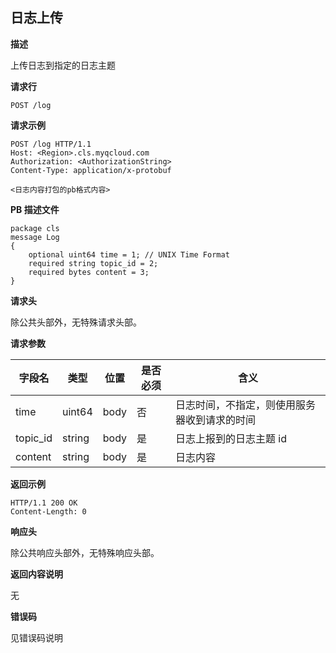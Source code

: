 ## 日志上传

**描述**

上传日志到指定的日志主题

**请求行**

```
POST /log
```

**请求示例**

```
POST /log HTTP/1.1
Host: <Region>.cls.myqcloud.com
Authorization: <AuthorizationString>
Content-Type: application/x-protobuf

<日志内容打包的pb格式内容>
```
**PB 描述文件**

```
package cls
message Log
{
    optional uint64 time = 1; // UNIX Time Format
    required string topic_id = 2;
    required bytes content = 3;
}
```

**请求头**

除公共头部外，无特殊请求头部。

**请求参数**

| 字段名        |  类型  | 位置  |是否必须 |      含义                                      |
|--------------|--------|------|--------|-----------------------------------------------|
| time         | uint64 | body | 否      |日志时间，不指定，则使用服务器收到请求的时间         |
| topic_id     | string | body | 是      |日志上报到的日志主题 id                            |
| content      | string | body | 是      |日志内容                                        |

**返回示例**

```
HTTP/1.1 200 OK
Content-Length: 0

```

**响应头**

除公共响应头部外，无特殊响应头部。

**返回内容说明**

无

**错误码**

见错误码说明
